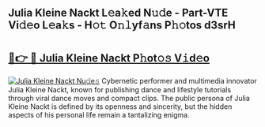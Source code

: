 ## Julia Kleine Nackt L𝚎a𝚔ed N𝚞𝚍e - Part-VTE Vi𝚍𝚎o L𝚎a𝚔s - H𝚘𝚝 O𝚗𝚕yf𝚊ns P𝚑𝚘tos d3srH

# <h2><a href="http://kf0li07.oniu.top/?m=Julia+Kleine+Nackt">🔗👉 🔴 Julia Kleine Nackt P𝚑ot𝚘𝚜 V𝚒d𝚎o</a></h2>

[![Julia Kleine Nackt Nu𝚍e𝚜](https://i.imgur.com/0qMVB7G.gif)](http://kf0li07.oniu.top/?m=Julia+Kleine+Nackt)
Cybernetic performer and multimedia innovator Julia Kleine Nackt, known for publishing dance and lifestyle tutorials through viral dance moves and compact clips. The public persona of Julia Kleine Nackt is defined by its openness and sincerity, but the hidden aspects of his personal life remain a tantalizing enigma.  

